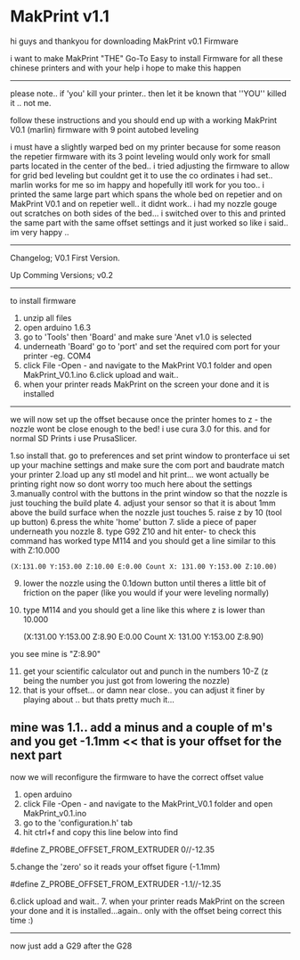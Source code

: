 # MakPrint v1.1

hi guys and thankyou for downloading MakPrint v0.1 Firmware

i want to make MakPrint "THE" Go-To Easy to install Firmware for all these chinese printers and with your help i hope to make this happen

---------------------------------------------------------------------------------------------------------------------------------------------
 please note.. if 'you' kill your printer.. then let it be known that ''YOU'' killed it .. not me.
 
follow these instructions and you should end up with a working MakPrint V0.1 (marlin) firmware with 9 point autobed leveling

i must have a slightly warped bed on my printer because for some reason the repetier firmware with its 3 point leveling would only work for 
small parts located in the center of the bed.. i tried adjusting the firmware to allow for grid bed leveling but couldnt get it to use the
co ordinates i had set.. marlin works for me so im happy and hopefully itll work for you too.. 
i printed the same large part which spans the whole bed on repetier and on MakPrint V0.1 and on repetier well.. it didnt work.. i had my nozzle
gouge out scratches on both sides of the bed... i switched over to this and printed the same part with the same offset settings and it just worked
 so like i said.. im very happy ..

------------------------------------------------------------------------------------------------------------------------------------------------------
Changelog;
V0.1 First Version.

Up Comming Versions;
v0.2

-----------------------------------------------------------------------------------------------------------------------------------------------------------

to install firmware

1. unzip all files
2. open arduino 1.6.3
3. go to 'Tools' then 'Board' and make sure 'Anet v1.0 is selected
4. underneath 'Board' go to 'port' and set the required com port for your printer -eg. COM4
5. click File -Open - and navigate to the MakPrint V0.1 folder and open MakPrint_V0.1.ino
6.click upload and wait..
7. when your printer reads MakPrint on the screen your done and it is installed
-----------------------------------------------------------------------------------------------------------------------------------------------------------
we will now set up the offset because once the printer homes to z - the nozzle wont be close enough to the bed! 
i use cura 3.0 for this.
and for normal SD Prints i use PrusaSlicer.

1.so install that. go to preferences and set print window to pronterface ui
	set up your machine settings and make sure the com port and baudrate match your printer
2.load up any stl model and hit print... we wont actually be printing right now so dont worry too much here about the settings
3.manually control with the buttons in the print window so that the nozzle is just touching the build plate
4. adjust your sensor so that it is about 1mm above the build surface when the nozzle just touches
5. raise z by 10 (tool up button) 
6.press the white 'home' button
7. slide a piece of paper underneath you nozzle
8. type G92 Z10 and hit enter- to check this command has worked type M114 and you should get a line similar to  this with Z:10.000

 	(X:131.00 Y:153.00 Z:10.00 E:0.00 Count X: 131.00 Y:153.00 Z:10.00)

9. lower the nozzle using the 0.1down button until theres a little bit of friction on the paper (like you would if your were leveling normally)
10. type M114 and you should get a line like this where z is lower than 10.000

	(X:131.00 Y:153.00 Z:8.90 E:0.00 Count X: 131.00 Y:153.00 Z:8.90)
	
you see mine is  "Z:8.90"

11. get your scientific calculator out and punch in the numbers 10-Z (z being the number you just got from lowering the nozzle) 
12. that is your offset... or damn near close.. you can adjust it finer by playing about .. but thats pretty much it...

mine was 1.1.. add a minus and a couple of m's and you get -1.1mm << that is your offset for the next part
-------------------------------------------------------------------------------------------------------------------------------------------------------------
now we will reconfigure the firmware to have the correct offset value

1. open arduino
2. click File -Open - and navigate to the MakPrint_V0.1 folder and open MakPrint_v0.1.ino
3. go to the 'configuration.h' tab 
4. hit ctrl+f and copy this line below into find

#define Z_PROBE_OFFSET_FROM_EXTRUDER 		0//-12.35

5.change the 'zero' so it reads your offset figure (-1.1mm)

#define Z_PROBE_OFFSET_FROM_EXTRUDER 		-1.1//-12.35
	
6.click upload and wait..
7. when your printer reads MakPrint on the screen your done and it is installed...again.. only with the offset being correct this time :)

-------------------------------------------------------------------------------------------------------------------------------------------------------------

now just add a G29 after the G28 

